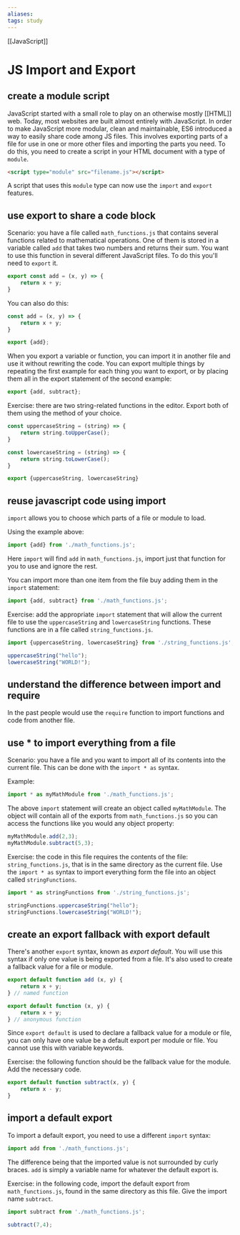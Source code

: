 ```yaml
---
aliases:
tags: study
---
```

[[JavaScript]]
# JS Import and Export
## create a module script
JavaScript started with a small role to play on an otherwise mostly [[HTML]] web.
Today, most websites are built almost entirely with JavaScript.
In order to make JavaScript more modular, clean and maintainable, ES6 introduced a way to easily share code among JS files.
This involves exporting parts of a file for use in one or more other files and importing the parts you need.
To do this, you need to create a script in your HTML document with a type of `module`.

```html
<script type="module" src="filename.js"></script>
```

A script that uses this `module` type can now use the `import` and `export` features.

## use export to share a code block
Scenario: you have a file called `math_functions.js` that contains several functions related to mathematical operations. One of them is stored in a variable called `add` that takes two numbers and returns their sum. You want to use this function in several different JavaScript files. To do this you'll need to `export` it.

```js
export const add = (x, y) => {
	return x + y;
}
```

You can also do this:

```js
const add = (x, y) => {
	return x + y;
}

export {add};
```

When you export a variable or function, you can import it in another file and use it without rewriting the code. You can export multiple things by repeating the first example for each thing you want to export, or by placing them all in the export statement of the second example:

```js
export {add, subtract};
```

Exercise: there are two string-related functions in the editor. Export both of them using the method of your choice.

```js
const uppercaseString = (string) => {
	return string.toUpperCase();
}

const lowercaseString = (string) => {
	return string.toLowerCase();
}

export {uppercaseString, lowercaseString}
```

## reuse javascript code using import
`import` allows you to choose which parts of a file or module to load.

Using the example above:

```js
import {add} from './math_functions.js';
```

Here `import` will find `add` in `math_functions.js`, import just that function for you to use and ignore the rest.

You can import more than one item from the file buy adding them in the `import` statement:

```js
import {add, subtract} from './math_functions.js';
```

Exercise: add the appropriate `import` statement that will allow the current file to use the `uppercaseString` and `lowercaseString` functions. These functions are in a file called `string_functions.js`.

```js
import {uppercaseString, lowercaseString} from './string_functions.js';

uppercaseString("hello");
lowercaseString("WORLD!");
```

## understand the difference between import and require
In the past people would use the `require` function to import functions and code from another file.

## use * to import everything from a file
Scenario: you have a file and you want to import all of its contents into the current file. This can be done with the `import * as` syntax.

Example:

```js
import * as myMathModule from './math_functions.js';
```

The above `import` statement will create an object called `myMathModule`.
The object will contain all of the exports from `math_functions.js` so you can access the functions like you would any object property:

```js
myMathModule.add(2,3);
myMathModule.subtract(5,3);
```

Exercise: the code in this file requires the contents of the file: `string_functions.js`, that is in the same directory as the current file. Use the `import * as` syntax to import everything form the file into an object called `stringFunctions`.

```js
import * as stringFunctions from './string_functions.js';

stringFunctions.uppercaseString("hello");
stringFunctions.lowercaseString("WORLD!");
```

## create an export fallback with export default
There's another `export` syntax, known as *export default*. You will use this syntax if only one value is being exported from a file. It's also used to create a fallback value for a file or module.

```js
export default function add (x, y) {
	return x + y;
} // named function

export default function (x, y) {
	return x + y;
} // anonymous function
```

Since `export default` is used to declare a fallback value for a module or file, you can only have one value be a default export per module or file. You cannot use this with variable keywords.

Exercise: the following function should be the fallback value for the module. Add the necessary code.

```js
export default function subtract(x, y) {
	return x - y;
}
```

## import a default export
To import a default export, you need to use a different `import` syntax:

```js
import add from './math_functions.js';
```

The difference being that the imported value is not surrounded by curly braces. `add` is simply a variable name for whatever the default export is.

Exercise: in the following code, import the default export from `math_functions.js`, found in the same directory as this file. Give the import name `subtract`.

```js
import subtract from './math_functions.js';

subtract(7,4);
```